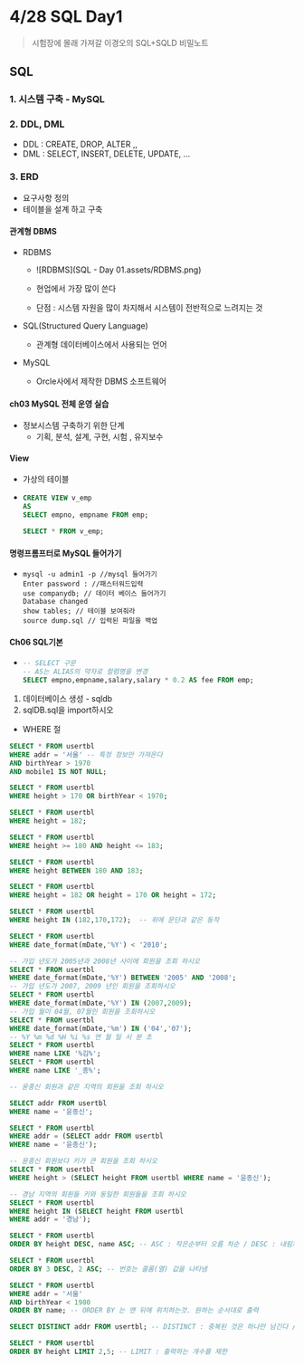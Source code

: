 # 4/28 SQL Day1

> 시험장에 몰래 가져갈 이경오의 SQL+SQLD 비밀노트

## SQL

### 1. 시스템 구축 - MySQL

### 2. DDL, DML

- DDL : CREATE, DROP, ALTER ,,
- DML : SELECT, INSERT, DELETE, UPDATE, ...

### 3. ERD

- 요구사항 정의
- 테이블을 설계 하고 구축

#### 관계형 DBMS

- RDBMS 

  - ![RDBMS](SQL - Day 01.assets/RDBMS.png)

  - 현업에서 가장 많이 쓴다
  - 단점 : 시스템 자원을 많이 차지해서 시스템이 전반적으로 느려지는 것

- SQL(Structured Query Language)
  - 관계형 데이터베이스에서 사용되는 언어
- MySQL
  - Orcle사에서 제작한  DBMS 소프트웨어

#### ch03 MySQL 전체 운영 실습

- 정보시스템 구축하기 위한 단계
  - 기획, 분석, 설계, 구현, 시험 , 유지보수

#### View 

- 가상의 테이블

- ```sql
  CREATE VIEW v_emp
  AS
  SELECT empno, empname FROM emp;
  
  SELECT * FROM v_emp;
  ```

#### 명령프롬프터로 MySQL 들어가기

- ```
  mysql -u admin1 -p //mysql 들어가기
  Enter password : //패스터워드입력
  use companydb; // 데이터 베이스 들어가기
  Database changed
  show tables; // 테이블 보여줘라
  source dump.sql // 입력된 파일을 백업
  ```

#### Ch06 SQL기본

- ```sql
  -- SELECT 구문
  -- AS는 ALIAS의 약자로 컬렴명을 변경
  SELECT empno,empname,salary,salary * 0.2 AS fee FROM emp;
  ```

1. 데이터베이스 생성 - sqldb
2. sqlDB.sql을 import하시오

- WHERE 절

```SQL
SELECT * FROM usertbl
WHERE addr = '서울' -- 특정 정보만 가져온다
AND birthYear > 1970
AND mobile1 IS NOT NULL;

SELECT * FROM usertbl
WHERE height > 170 OR birthYear < 1970;

SELECT * FROM usertbl
WHERE height = 182;

SELECT * FROM usertbl
WHERE height >= 180 AND height <= 183;

SELECT * FROM usertbl
WHERE height BETWEEN 180 AND 183;

SELECT * FROM usertbl
WHERE height = 182 OR height = 170 OR height = 172;

SELECT * FROM usertbl
WHERE height IN (182,170,172);  -- 위에 문단과 같은 동작

SELECT * FROM usertbl
WHERE date_format(mDate,'%Y') < '2010'; 

-- 가입 년도가 2005년과 2008년 사이에 회원을 조회 하시오
SELECT * FROM usertbl
WHERE date_format(mDate,'%Y') BETWEEN '2005' AND '2008';
-- 가입 년도가 2007, 2009 년인 회원을 조회하시오 
SELECT * FROM usertbl
WHERE date_format(mDate,'%Y') IN (2007,2009);
-- 가입 월이 04월, 07월인 회원을 조회하시오
SELECT * FROM usertbl
WHERE date_format(mDate,'%m') IN ('04','07');
-- %Y %m %d %H %i %s 연 월 일 시 분 초
SELECT * FROM usertbl
WHERE name LIKE '%김%';
SELECT * FROM usertbl
WHERE name LIKE '_종%';

-- 윤종신 회원과 같은 지역의 회원을 조회 하시오

SELECT addr FROM usertbl
WHERE name = '윤종신';

SELECT * FROM usertbl
WHERE addr = (SELECT addr FROM usertbl
WHERE name = '윤종신');

-- 윤종신 회원보다 키가 큰 회원을 조회 하시오
SELECT * FROM usertbl
WHERE height > (SELECT height FROM usertbl WHERE name = '윤종신');

-- 경남 지역의 회원들 키와 동일한 회원들을 조회 하시오
SELECT * FROM usertbl
WHERE height IN (SELECT height FROM usertbl 
WHERE addr = '경남');

SELECT * FROM usertbl 
ORDER BY height DESC, name ASC; -- ASC : 작은순부터 오름 차순 / DESC : 내림차순

SELECT * FROM usertbl 
ORDER BY 3 DESC, 2 ASC; -- 번호는 콜롬(열) 값을 나타냄

SELECT * FROM usertbl
WHERE addr = '서울'
AND birthYear < 1980
ORDER BY name; -- ORDER BY 는 맨 뒤에 위치하는것. 원하는 순서대로 출력

SELECT DISTINCT addr FROM usertbl; -- DISTINCT : 중복된 것은 하나만 남긴다 / 대부분 1개의 컬럼만 제시한다

SELECT * FROM usertbl
ORDER BY height LIMIT 2,5; -- LIMIT : 출력하는 개수를 제한 

```

